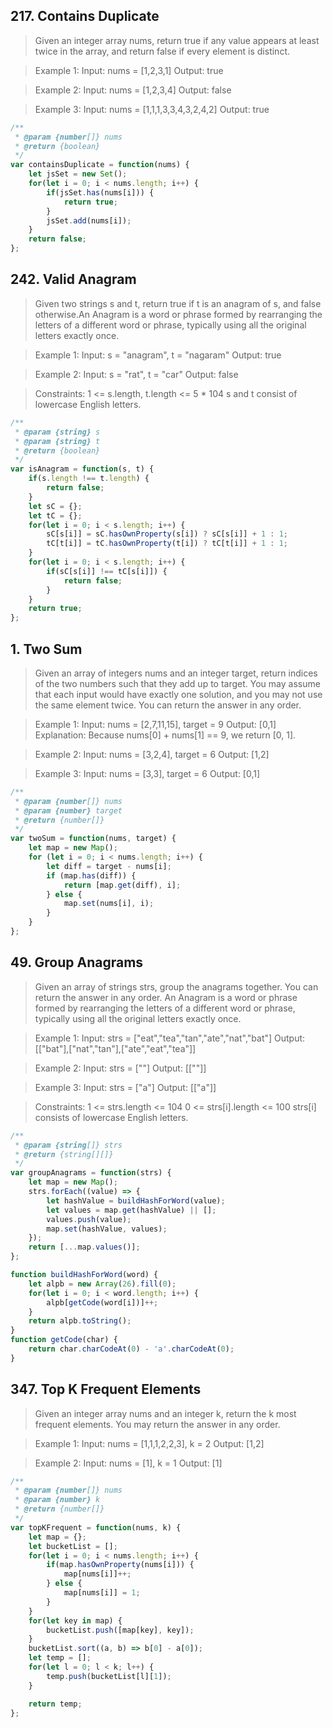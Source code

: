 ## 217. Contains Duplicate

> Given an integer array nums, return true if any value appears at least twice in the array, and return false if every element is distinct.

> Example 1:
Input: nums = [1,2,3,1]
Output: true

> Example 2:
Input: nums = [1,2,3,4]
Output: false

>Example 3:
Input: nums = [1,1,1,3,3,4,3,2,4,2]
Output: true

```js 
/**
 * @param {number[]} nums
 * @return {boolean}
 */
var containsDuplicate = function(nums) {
    let jsSet = new Set();
    for(let i = 0; i < nums.length; i++) {
        if(jsSet.has(nums[i])) {
            return true;
        }
        jsSet.add(nums[i]);
    }
    return false;
};
```

## 242. Valid Anagram

> Given two strings s and t, return true if t is an anagram of s, and false otherwise.An Anagram is a word or phrase formed by rearranging the letters of a different word or phrase, typically using all the original letters exactly once.

> Example 1:
Input: s = "anagram", t = "nagaram"
Output: true

> Example 2:
Input: s = "rat", t = "car"
Output: false

>Constraints:
1 <= s.length, t.length <= 5 * 104
s and t consist of lowercase English letters.

```js
/**
 * @param {string} s
 * @param {string} t
 * @return {boolean}
 */
var isAnagram = function(s, t) {
    if(s.length !== t.length) {
        return false;
    }
    let sC = {};
    let tC = {};
    for(let i = 0; i < s.length; i++) {
        sC[s[i]] = sC.hasOwnProperty(s[i]) ? sC[s[i]] + 1 : 1;
        tC[t[i]] = tC.hasOwnProperty(t[i]) ? tC[t[i]] + 1 : 1;
    }
    for(let i = 0; i < s.length; i++) {
        if(sC[s[i]] !== tC[s[i]]) {
            return false;
        }
    }
    return true;
};
```

## 1. Two Sum

> Given an array of integers nums and an integer target, return indices of the two numbers such that they add up to target.
> You may assume that each input would have exactly one solution, and you may not use the same element twice.
> You can return the answer in any order.

> Example 1:
Input: nums = [2,7,11,15], target = 9
Output: [0,1]
Explanation: Because nums[0] + nums[1] == 9, we return [0, 1].

> Example 2:
Input: nums = [3,2,4], target = 6
Output: [1,2]

> Example 3:
Input: nums = [3,3], target = 6
Output: [0,1]

```js
/**
 * @param {number[]} nums
 * @param {number} target
 * @return {number[]}
 */
var twoSum = function(nums, target) {
    let map = new Map();
    for (let i = 0; i < nums.length; i++) {
        let diff = target - nums[i];
        if (map.has(diff)) {
            return [map.get(diff), i];
        } else {
            map.set(nums[i], i);
        }
    }
};
```

## 49. Group Anagrams
> Given an array of strings strs, group the anagrams together. You can return the answer in any order.
> An Anagram is a word or phrase formed by rearranging the letters of a different word or phrase, typically using all the original letters exactly once.

> Example 1:
Input: strs = ["eat","tea","tan","ate","nat","bat"]
Output: [["bat"],["nat","tan"],["ate","eat","tea"]]

> Example 2:
Input: strs = [""]
Output: [[""]]

> Example 3:
Input: strs = ["a"]
Output: [["a"]]

> Constraints:
1 <= strs.length <= 104
0 <= strs[i].length <= 100
strs[i] consists of lowercase English letters.

```js
/**
 * @param {string[]} strs
 * @return {string[][]}
 */
var groupAnagrams = function(strs) {
    let map = new Map();
    strs.forEach((value) => {
        let hashValue = buildHashForWord(value);
        let values = map.get(hashValue) || [];
        values.push(value);
        map.set(hashValue, values);
    });
    return [...map.values()];
};

function buildHashForWord(word) {
    let alpb = new Array(26).fill(0);
    for(let i = 0; i < word.length; i++) {
        alpb[getCode(word[i])]++;
    }
    return alpb.toString();
}
function getCode(char) { 
    return char.charCodeAt(0) - 'a'.charCodeAt(0);
}
```

## 347. Top K Frequent Elements

> Given an integer array nums and an integer k, return the k most frequent elements. You may return the answer in any order.

> Example 1:
Input: nums = [1,1,1,2,2,3], k = 2
Output: [1,2]

> Example 2:
Input: nums = [1], k = 1
Output: [1]

```js
/**
 * @param {number[]} nums
 * @param {number} k
 * @return {number[]}
 */
var topKFrequent = function(nums, k) {
    let map = {};
    let bucketList = [];
    for(let i = 0; i < nums.length; i++) {
        if(map.hasOwnProperty(nums[i])) {
            map[nums[i]]++;
        } else {
            map[nums[i]] = 1;
        }
    }
    for(let key in map) {
        bucketList.push([map[key], key]);
    }
    bucketList.sort((a, b) => b[0] - a[0]);
    let temp = [];
    for(let l = 0; l < k; l++) {
        temp.push(bucketList[l][1]);
    }

    return temp;
};
```
